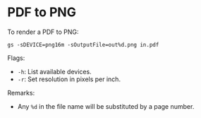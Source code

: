 PDF to PNG
==========

To render a PDF to PNG:

    gs -sDEVICE=png16m -sOutputFile=out%d.png in.pdf

Flags:

 * `-h`: List available devices.
 * `-r`: Set resolution in pixels per inch.

Remarks:

 * Any `%d` in the file name will be substituted by a page number.
